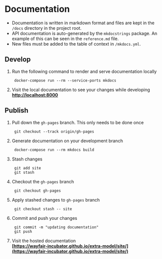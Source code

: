 # Documentation

* Documentation is written in markdown format and files are kept in the `/docs` directory in the project root.
* API documentation is auto-generated by the `mkdocstrings` package. An example of this can be seen in the `reference.md` file.
* New files must be added to the table of context in `/mkdocs.yml`.

## Develop

1. Run the following command to render and serve documentation locally

        docker-compose run --rm --service-ports mkdocs

1. Visit the local documentation to see your changes while developing  
    **[http://localhost:8000](http://localhost:8000)**  

## Publish

1. Pull down the `gh-pages` branch. This only needs to be done once

        git checkout --track origin/gh-pages
    
1. Generate documentation on your development branch

        docker-compose run --rm mkdocs build

1. Stash changes

        git add site
        git stash
    
1. Checkout the `gh-pages` branch

        git checkout gh-pages

1. Apply stashed changes to `gh-pages` branch

        git checkout stash -- site
    
1. Commit and push your changes

        git commit -m "updating documentation"
        git push
    
1. Visit the hosted documentation  
    **[https://wayfair-incubator.github.io/extra-model/site/](https://wayfair-incubator.github.io/extra-model/site/)**  
